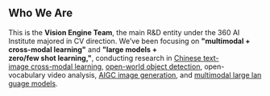 ## Who We Are

This is the **Vision Engine Team**, the main R&D entity under the 360 AI Institute majored in CV direction.
We’ve been focusing on **"multimodal + cross-modal learning"** and **"large models + zero/few shot learning,"**, conducting research in [Chinese text-image cross-modal learning](https://arxiv.org/abs/2205.03860), [open-world object detection](https://arxiv.org/abs/2309.00227), open-vocabulary video analysis, [AIGC image generation](https://arxiv.org/abs/2309.00952), and [multimodal large language models](https://github.com/360CVGroup/SEEChat).



